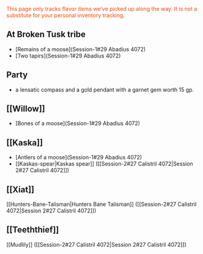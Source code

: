 <font style="color:orangered">This page only tracks flavor items we've picked up along the way. It is not a substitute for your personal inventory tracking.</font>

## At Broken Tusk tribe
- [Remains of a moose](Session-1#29 Abadius 4072)
- [Two tapirs](Session-1#29 Abadius 4072)

## Party
-  a lensatic compass and a gold pendant with a garnet gem worth 15 gp.

## [[Willow]]
- [Bones of a moose](Session-1#29 Abadius 4072)

## [[Kaska]]
- [Antlers of a moose](Session-1#29 Abadius 4072)
-  [[Kaskas-spear|Kaskas spear]] ([[Session-2#27 Calistril 4072|Session 2#27 Calistril 4072]])

## [[Xiat]]
[[Hunters-Bane-Talisman|Hunters Bane Talisman]]  ([[Session-2#27 Calistril 4072|Session 2#27 Calistril 4072]])

## [[Teeththief]]
[[Mudlily]]  ([[Session-2#27 Calistril 4072|Session 2#27 Calistril 4072]])